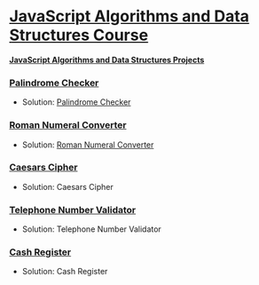 # [JavaScript Algorithms and Data Structures Course](https://www.freecodecamp.org/learn/javascript-algorithms-and-data-structures)
**[JavaScript Algorithms and Data Structures Projects](https://www.freecodecamp.org/learn/javascript-algorithms-and-data-structures#javascript-algorithms-and-data-structures-projects)**

### [Palindrome Checker](https://www.freecodecamp.org/learn/javascript-algorithms-and-data-structures/javascript-algorithms-and-data-structures-projects/palindrome-checker)
* Solution: [Palindrome Checker](./Palindrome%20Checker/palindrome.js)

### [Roman Numeral Converter](https://www.freecodecamp.org/learn/javascript-algorithms-and-data-structures/javascript-algorithms-and-data-structures-projects/roman-numeral-converter)
* Solution: [Roman Numeral Converter](./Roman%20Numeral%20Converter/convert.js)

### [Caesars Cipher](https://www.freecodecamp.org/learn/javascript-algorithms-and-data-structures/javascript-algorithms-and-data-structures-projects/caesars-cipher)
* Solution: Caesars Cipher

### [Telephone Number Validator](https://www.freecodecamp.org/learn/javascript-algorithms-and-data-structures/javascript-algorithms-and-data-structures-projects/telephone-number-validator)
* Solution: Telephone Number Validator

### [Cash Register](https://www.freecodecamp.org/learn/javascript-algorithms-and-data-structures/javascript-algorithms-and-data-structures-projects/cash-register)
* Solution: Cash Register